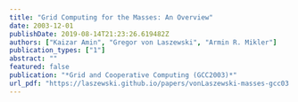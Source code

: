 ```yaml
---
title: "Grid Computing for the Masses: An Overview"
date: 2003-12-01
publishDate: 2019-08-14T21:23:26.619482Z
authors: ["Kaizar Amin", "Gregor von Laszewski", "Armin R. Mikler"]
publication_types: ["1"]
abstract: ""
featured: false
publication: "*Grid and Cooperative Computing (GCC2003)*"
url_pdf: "https://laszewski.github.io/papers/vonLaszewski-masses-gcc03.pdf"
---
```


